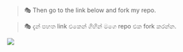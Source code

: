 
> 🎭 Then go to the link below and fork my repo.


> 🎭 දැන් පහත link එකෙන් ගිහින් මගෙ repo එක fork කරන්න.



 <a href="https://github.com/whiteshadowofficial/Jessi-WhatsApp-Bot-MD/fork"><img src="https://img.shields.io/badge/Fork-Repo-ff0000?style=for-the-badge&logo=github&logoColor=ff000000&link=https://www.youtube.com/c/BOTINDO" /><br>
